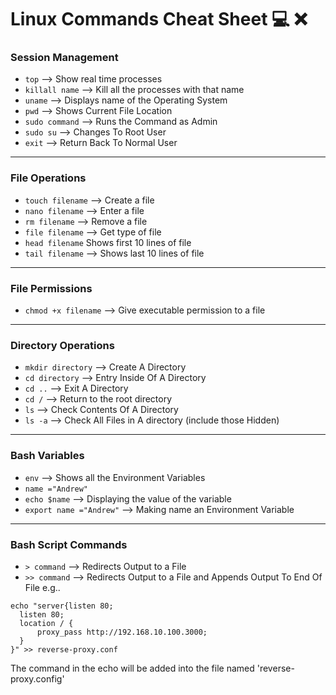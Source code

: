 # Linux Commands Cheat Sheet :computer: :x:


### Session Management

- ``` top ``` --> Show real time processes
- ``` killall name ``` --> Kill all the processes with that name
- ``` uname ``` --> Displays name of the Operating System
- ``` pwd ``` --> Shows Current File Location
- ``` sudo command ``` --> Runs the Command as Admin
- ``` sudo su ``` --> Changes To Root User
- ``` exit ``` --> Return Back To Normal User

---
### File Operations


- ``` touch filename ``` --> Create a file
- ``` nano filename ``` --> Enter a file
- ``` rm filename ``` --> Remove a file
- ``` file filename ``` --> Get type of file
- ``` head filename ``` Shows first 10 lines of file
- ``` tail filename ``` --> Shows last 10 lines of file

---

### File Permissions

- ``` chmod +x filename ``` --> Give executable permission to a file

---
### Directory Operations

- ``` mkdir directory ``` --> Create A Directory
- ``` cd directory ``` --> Entry Inside Of A Directory
- ``` cd .. ``` --> Exit A Directory
- ``` cd / ``` --> Return to the root directory
- ``` ls ``` --> Check Contents Of A Directory
- ``` ls -a ``` --> Check All Files in A directory (include those Hidden)

---
### Bash Variables

- ``` env ``` --> Shows all the Environment Variables
- ``` name ="Andrew" ```
- ``` echo $name ``` --> Displaying the value of the variable
- ``` export name ="Andrew" ``` --> Making name an Environment Variable

---
### Bash Script Commands

- ``` > command ```  --> Redirects Output to a File
- ``` >> command ``` --> Redirects Output to a File and Appends Output To End Of File
e.g..

```
echo "server{listen 80;
  listen 80;
  location / {
      proxy_pass http://192.168.10.100.3000;
  }
}" >> reverse-proxy.conf
```

The command in the echo will be added into the file named 'reverse-proxy.config'